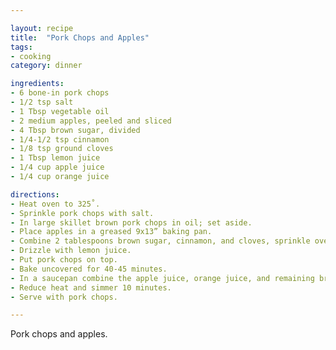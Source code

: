 ```yaml
---

layout: recipe
title:  "Pork Chops and Apples"
tags: 
- cooking
category: dinner

ingredients:
- 6 bone-in pork chops
- 1/2 tsp salt
- 1 Tbsp vegetable oil
- 2 medium apples, peeled and sliced
- 4 Tbsp brown sugar, divided
- 1/4-1/2 tsp cinnamon
- 1/8 tsp ground cloves
- 1 Tbsp lemon juice
- 1/4 cup apple juice
- 1/4 cup orange juice

directions:
- Heat oven to 325˚.
- Sprinkle pork chops with salt. 
- In large skillet brown pork chops in oil; set aside. 
- Place apples in a greased 9x13” baking pan. 
- Combine 2 tablespoons brown sugar, cinnamon, and cloves, sprinkle over apples. 
- Drizzle with lemon juice. 
- Put pork chops on top. 
- Bake uncovered for 40-45 minutes. 
- In a saucepan combine the apple juice, orange juice, and remaining brown sugar; bring to a boil. 
- Reduce heat and simmer 10 minutes. 
- Serve with pork chops.

---
```


Pork chops and apples.
